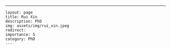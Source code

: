 ---
    layout: page
    title: Rui Xin
    description: PhD
    img: assets/img/rui_xin.jpeg
    redirect: 
    importance: 5
    category: PhD
    ---
    